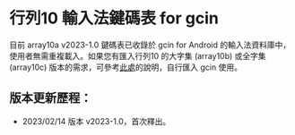 # 行列10 輸入法鍵碼表 for gcin
目前 array10a v2023-1.0 鍵碼表已收錄於 gcin for Android 的輸入法資料庫中，使用者無需重複載入。如果您有匯入行列10 的大字集 (array10b) 或全字集 (array10c) 版本的需求，可參考[此處](https://github.com/gontera/array30/wiki/gcin-for-Android-%E6%95%99%E5%AD%B8-(3)%EF%BC%9A%E6%8E%9B%E8%BC%89%E6%96%B0%E7%89%88%E8%A1%8C%E5%88%97%E8%BC%B8%E5%85%A5%E6%B3%95%E6%A8%A1%E7%B5%84)的說明，自行匯入 gcin 使用。

## 版本更新歷程：
  * 2023/02/14 版本 v2023-1.0，首次釋出。
